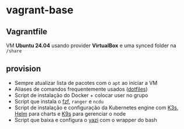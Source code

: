 # vagrant-base

## Vagrantfile

VM **Ubuntu 24.04** usando provider **VirtualBox** e uma synced folder na `/share`

## provision

- Sempre atualizar lista de pacotes com o `apt` ao iniciar a VM
- Aliases de comandos frequentemente usados ([dotfiles](https://github.com/Gawarez/dotfiles))
- Script de instalação do Docker + colocar user no grupo
- Script que instala o [fzf](https://github.com/junegunn/fzf), `ranger` e `ncdu`
- Script de instalação e configuração da Kubernetes engine com [K3s](https://k3s.io/), [Helm](https://helm.sh/) para charts e [K9s](https://k9scli.io/) para gerenciar o node
- Script que baixa e configura o [yazi](https://yazi-rs.github.io/) com o wrapper do bash

